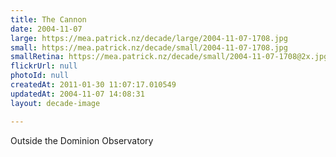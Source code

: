 ```yaml
---
title: The Cannon
date: 2004-11-07
large: https://mea.patrick.nz/decade/large/2004-11-07-1708.jpg
small: https://mea.patrick.nz/decade/small/2004-11-07-1708.jpg
smallRetina: https://mea.patrick.nz/decade/small/2004-11-07-1708@2x.jpg
flickrUrl: null
photoId: null
createdAt: 2011-01-30 11:07:17.010549
updatedAt: 2004-11-07 14:08:31
layout: decade-image

---
```

Outside the Dominion Observatory
